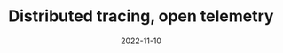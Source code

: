 ---
title: "Distributed tracing, open telemetry"
date: 2022-11-10
authors: ["ngoctd"]
draft: true
tags: ["tracing"]
---